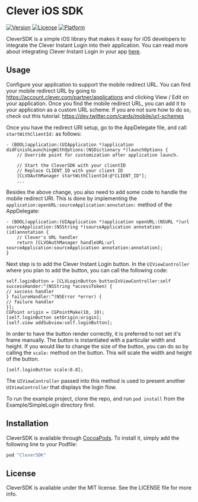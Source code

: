 # Clever iOS SDK 

[![Version](https://img.shields.io/cocoapods/v/CleverSDK.svg?style=flat)](http://cocoapods.org/pods/CleverSDK)
[![License](https://img.shields.io/cocoapods/l/CleverSDK.svg?style=flat)](http://cocoapods.org/pods/CleverSDK)
[![Platform](https://img.shields.io/cocoapods/p/CleverSDK.svg?style=flat)](http://cocoapods.org/pods/CleverSDK)

CleverSDK is a simple iOS library that makes it easy for iOS developers to integrate the Clever Instant Login into their application.
You can read more about integrating Clever Instant Login in your app [here](https://dev.clever.com/).

## Usage

Configure your application to support the mobile redirect URL.
You can find your mobile redirect URL by going to https://account.clever.com/partner/applications and clicking View / Edit on your application.
Once you find the mobile redirect URL, you can add it to your application as a custom URL scheme.
If you are not sure how to do so, check out this tutorial: https://dev.twitter.com/cards/mobile/url-schemes

Once you have the redirect URI setup, go to the AppDelegate file, and call `startWithClientId:` as follows:
```obj-C
- (BOOL)application:(UIApplication *)application didFinishLaunchingWithOptions:(NSDictionary *)launchOptions {
    // Override point for customization after application launch.
    
    // Start the CleverSDK with your clientID
    // Replace CLIENT_ID with your client ID
    [CLVOAuthManager startWithClientId:@"CLIENT_ID"];
    ...
```

Besides the above change, you also need to add some code to handle the mobile redirect URI.
This is done by implementing the `application:openURL:sourceApplication:annotation:` method of the AppDelegate:
```obj-C
- (BOOL)application:(UIApplication *)application openURL:(NSURL *)url sourceApplication:(NSString *)sourceApplication annotation:(id)annotation {
    // Clever's URL handler
    return [CLVOAuthManager handleURL:url sourceApplication:sourceApplication annotation:annotation];
}
```

Next step is to add the Clever Instant Login button.
In the `UIViewController` where you plan to add the button, you can call the following code:
```obj-C
self.loginButton = [CLVLoginButton buttonInViewController:self successHander:^(NSString *accessToken) {
// success handler
} failureHandler:^(NSError *error) {
// failure handler
}];
CGPoint origin = CGPointMake(10, 10);
[self.loginButton setOrigin:origin];
[self.view addSubview:self.loginButton];
```
In order to have the button render correctly, it is preferred to not set it's frame manually.
The button is instantiated with a particular width and height.
If you would like to change the size of the button, you can do so by calling the `scale:` method on the button.
This will scale the width and height of the button.
```obj-C
[self.loginButton scale:0.8];
```

The `UIViewController` passed into this method is used to present another `UIViewController` that displays the login flow.


To run the example project, clone the repo, and run `pod install` from the Example/SimpleLogin directory first.

## Installation

CleverSDK is available through [CocoaPods](http://cocoapods.org). To install
it, simply add the following line to your Podfile:

```ruby
pod "CleverSDK"
```

## License

CleverSDK is available under the MIT license. See the LICENSE file for more info.
